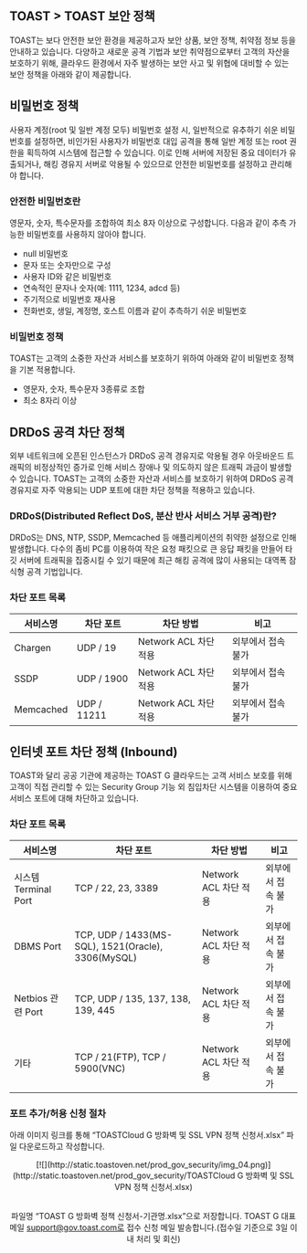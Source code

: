 ## TOAST > TOAST 보안 정책

TOAST는 보다 안전한 보안 환경을 제공하고자 보안 상품, 보안 정책, 취약점 정보 등을 안내하고 있습니다.
다양하고 새로운 공격 기법과 보안 취약점으로부터 고객의 자산을 보호하기 위해, 클라우드 환경에서 자주 발생하는 보안 사고 및 위협에 대비할 수 있는 보안 정책을 아래와 같이 제공합니다.

## 비밀번호 정책
사용자 계정(root 및 일반 계정 모두) 비밀번호 설정 시, 일반적으로 유추하기 쉬운 비밀번호를 설정하면, 비인가된 사용자가 비밀번호 대입 공격을 통해 일반 계정 또는 root 권한을 획득하여 시스템에 접근할 수 있습니다. 이로 인해 서버에 저장된 중요 데이터가 유출되거나, 해킹 경유지 서버로 악용될 수 있으므로 안전한 비밀번호를 설정하고 관리해야 합니다.

### 안전한 비밀번호란
영문자, 숫자, 특수문자를 조합하여 최소 8자 이상으로 구성합니다. 다음과 같이 추측 가능한 비밀번호를 사용하지 않아야 합니다.

- null 비밀번호
- 문자 또는 숫자만으로 구성
- 사용자 ID와 같은 비밀번호
- 연속적인 문자나 숫자(예: 1111, 1234, adcd 등)
- 주기적으로 비밀번호 재사용
- 전화번호, 생일, 계정명, 호스트 이름과 같이 추측하기 쉬운 비밀번호

### 비밀번호 정책
TOAST는 고객의 소중한 자산과 서비스를 보호하기 위하여 아래와 같이 비밀번호 정책을 기본 적용합니다.

- 영문자, 숫자, 특수문자 3종류로 조합
- 최소 8자리 이상

## DRDoS 공격 차단 정책
외부 네트워크에 오픈된 인스턴스가 DRDoS 공격 경유지로 악용될 경우 아웃바운드 트래픽의 비정상적인 증가로 인해 서비스 장애나 및 의도하지 않은 트래픽 과금이 발생할 수 있습니다.
TOAST는 고객의 소중한 자산과 서비스를 보호하기 위하여 DRDoS 공격 경유지로 자주 악용되는 UDP 포트에 대한 차단 정책을 적용하고 있습니다.

### DRDoS(Distributed Reflect DoS, 분산 반사 서비스 거부 공격)란?
DRDoS는 DNS, NTP, SSDP, Memcached 등 애플리케이션의 취약한 설정으로 인해 발생합니다. 다수의 좀비 PC를 이용하여 작은 요청 패킷으로 큰 응답 패킷을 만들어 타깃 서버에 트래픽을 집중시킬 수 있기 때문에 최근 해킹 공격에 많이 사용되는 대역폭 잠식형 공격 기법입니다.

### 차단 포트 목록
|서비스명 |   차단 포트  | 차단 방법|비고|
| ---- | ---- | ---- | ---- |
|Chargen | UDP / 19    | Network ACL 차단 적용 |   외부에서 접속 불가|
|SSDP    | UDP / 1900  | Network ACL 차단 적용 | 외부에서 접속 불가|
|Memcached   | UDP / 11211 | Network ACL 차단 적용 | 외부에서 접속 불가|

## 인터넷 포트 차단 정책 (Inbound)
TOAST와 달리 공공 기관에 제공하는 TOAST G 클라우드는 고객 서비스 보호를 위해 고객이 직접 관리할 수 있는 Security Group 기능 외 침입차단 시스템을 이용하여 중요 서비스 포트에 대해 차단하고 있습니다.

### 차단 포트 목록
|서비스명 |   차단 포트  | 차단 방법|비고|
| ---- | ---- | ---- | ---- |
| 시스템 Terminal Port | TCP / 22, 23, 3389 | Network ACL 차단 적용 | 외부에서 접속 불가|
| DBMS Port | TCP, UDP / 1433(MS-SQL), 1521(Oracle), 3306(MySQL)  | Network ACL 차단 적용 | 외부에서 접속 불가|
| Netbios 관련 Port | TCP, UDP / 135, 137, 138, 139, 445 | Network ACL 차단 적용 | 외부에서 접속 불가 |
| 기타 | TCP / 21(FTP), TCP / 5900(VNC) | Network ACL 차단 적용 | 외부에서 접속 불가 |

### 포트 추가/허용 신청 절차
아래 이미지 링크를 통해 “TOASTCloud G 방화벽 및 SSL VPN 정책 신청서.xlsx” 파일 다운로드하고 작성합니다.
<center>
[![](http://static.toastoven.net/prod_gov_security/img_04.png)](http://static.toastoven.net/prod_gov_security/TOASTCloud G 방화벽 및 SSL VPN 정책 신청서.xlsx)<center><br>

파일명 “TOAST G 방화벽 정책 신청서-기관명.xlsx”으로 저장합니다.
TOAST G 대표 메일 support@gov.toast.com로 접수 신청 메일 발송합니다.(접수일 기준으로 3일 이내 처리 및 회신)
